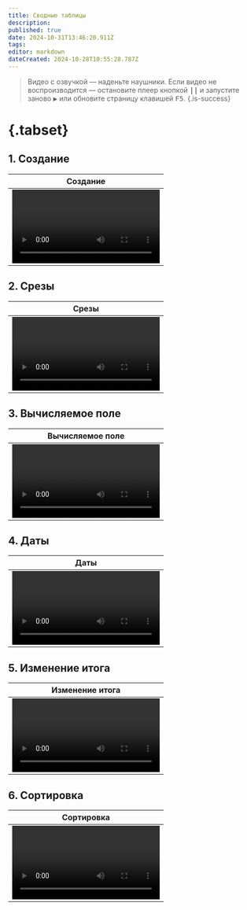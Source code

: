 ```yaml
---
title: Сводные таблицы
description: 
published: true
date: 2024-10-31T13:46:20.911Z
tags: 
editor: markdown
dateCreated: 2024-10-28T10:55:28.787Z
---
```


> Видео с озвучкой — наденьте наушники.
> Если видео не воспроизводится — остановите плеер кнопкой <kbd>**||**</kbd>  и запустите заново <kbd>▶</kbd> или обновите страницу клавишей <kbd>F5</kbd>. {.is-success}

# {.tabset}

## 1. Создание
<center>

| Создание |
|---|
| <video controls="controls" width="100%" height="100%" src="/ИТ/Excel/Сводные_таблицы/Создание.mkv">Создание</video> |
</center>

## 2. Срезы
<center>

| Срезы |
|---|
|<video controls="controls" width="100%" height="100%" src="/ИТ/Excel/Сводные_таблицы/Срезы.mkv">Срезы</video>|
</center>

## 3. Вычисляемое поле
<center>

| Вычисляемое поле |
|---|
|<video controls="controls" width="100%" height="100%" src="/ИТ/Excel/Сводные_таблицы/Вычисляемое_поле.mkv">Вычисляемое поле</video>|
</center>

## 4. Даты
<center>

| Даты |
|---|
|<video controls="controls" width="100%" height="100%" src="/ИТ/Excel/Сводные_таблицы/Даты.mkv">Даты</video>|
</center>

## 5. Изменение итога
<center>

| Изменение итога |
|---|
|<video controls="controls" width="100%" height="100%" src="/ИТ/Excel/Сводные_таблицы/Изменение_итога.mkv">Изменение итога</video>|
</center>

## 6. Сортировка
<center>

| Сортировка |
|---|
|<video controls="controls" width="100%" height="100%" src="/ИТ/Excel/Сводные_таблицы/Сортировка.mkv">Сортировка</video>|
</center>